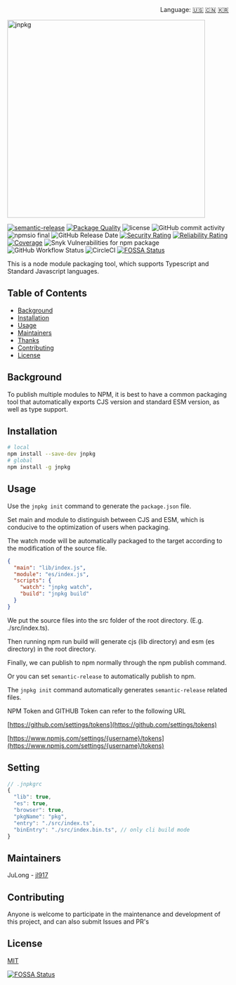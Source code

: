 <div align="right">
  Language:
  <a title="English" href="./README.md">🇺🇸</a>
  <a title="Chinese" href="./README.zh-CN.md">🇨🇳</a>
  <a title="Korean" href="./README.ko-KR.md">🇰🇷</a>
</div>

<p aligin="center">
  <img src="https://raw.githubusercontent.com/jl917/jnpkg/master/JNPKG.png" alt="jnpkg" width="450"/>
</p>

[![semantic-release](https://img.shields.io/badge/semantic-release-e10079.svg?logo=semantic-release)](https://github.com/semantic-release/semantic-release)
[![Package Quality](https://packagequality.com/shield/jnpkg.svg)](https://packagequality.com/#?package=jnpkg)
![license](https://img.shields.io/npm/l/jnpkg)
![GitHub commit activity](https://img.shields.io/github/commit-activity/m/jl917/jnpkg)
![npmsio final](https://img.shields.io/npms-io/final-score/jnpkg)
![GitHub Release Date](https://img.shields.io/github/release-date/jl917/jnpkg)
[![Security Rating](https://sonarcloud.io/api/project_badges/measure?project=jl917_jnpkg&metric=security_rating)](https://sonarcloud.io/summary/new_code?id=jl917_jnpkg)
[![Reliability Rating](https://sonarcloud.io/api/project_badges/measure?project=jl917_jnpkg&metric=reliability_rating)](https://sonarcloud.io/summary/new_code?id=jl917_jnpkg)
[![Coverage](https://sonarcloud.io/api/project_badges/measure?project=jl917_jnpkg&metric=coverage)](https://sonarcloud.io/summary/new_code?id=jl917_jnpkg)
![Snyk Vulnerabilities for npm package](https://img.shields.io/snyk/vulnerabilities/npm/jnpkg)
![GitHub Workflow Status](https://img.shields.io/github/workflow/status/jl917/jnpkg/Release?label=GitHub%20Action%20build)
![CircleCI](https://img.shields.io/circleci/build/gh/jl917/jnpkg?label=Circleci%20build)
[![FOSSA Status](https://app.fossa.com/api/projects/git%2Bgithub.com%2Fjl917%2Fjnpkg.svg?type=shield)](https://app.fossa.com/projects/git%2Bgithub.com%2Fjl917%2Fjnpkg?ref=badge_shield)

This is a node module packaging tool, which supports Typescript and Standard Javascript languages.



## Table of Contents

- [Background](#background)
- [Installation](#installation)
- [Usage](#usage)
- [Maintainers](#maintainers)
- [Thanks](#thanks)
- [Contributing](#contributing)
- [License](#license)



## Background

To publish multiple modules to NPM, it is best to have a common packaging tool that automatically exports CJS version and standard ESM version, as well as type support.



## Installation

```sh
# local
npm install --save-dev jnpkg
# global
npm install -g jnpkg
```



## Usage

Use the `jnpkg init` command to generate the `package.json` file.

Set main and module to distinguish between CJS and ESM, which is conducive to the optimization of users when packaging.

The watch mode will be automatically packaged to the target according to the modification of the source file.

```json
{
  "main": "lib/index.js",
  "module": "es/index.js",
  "scripts": {
    "watch": "jnpkg watch",
    "build": "jnpkg build"
  }
}
```

We put the source files into the src folder of the root directory. (E.g. ./src/index.ts).

Then running npm run build will generate cjs (lib directory) and esm (es directory) in the root directory.

Finally, we can publish to npm normally through the npm publish command.

Or you can set `semantic-release` to automatically publish to npm.

The `jnpkg init` command automatically generates `semantic-release` related files.

NPM Token and GITHUB Token can refer to the following URL

[https://github.com/settings/tokens](https://github.com/settings/tokens)

[https://www.npmjs.com/settings/{username}/tokens](https://www.npmjs.com/settings/{username}/tokens)



## Setting
```js
// .jnpkgrc
{
  "lib": true, 
  "es": true,
  "browser": true,
  "pkgName": "pkg",
  "entry": "./src/index.ts",
  "binEntry": "./src/index.bin.ts", // only cli build mode
}
```



## Maintainers

JuLong - [jl917](https://github.com/jl917)



## Contributing

Anyone is welcome to participate in the maintenance and development of this project, and can also submit Issues and PR's



## License

[MIT](https://github.com/jl917/jnpkg/blob/master/LICENSE)


[![FOSSA Status](https://app.fossa.com/api/projects/git%2Bgithub.com%2Fjl917%2Fjnpkg.svg?type=large)](https://app.fossa.com/projects/git%2Bgithub.com%2Fjl917%2Fjnpkg?ref=badge_large)